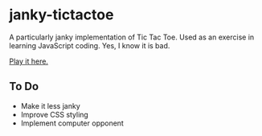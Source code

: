 # janky-tictactoe

A particularly janky implementation of Tic Tac Toe. Used as an exercise in learning JavaScript coding. Yes, I know it is bad.

[Play it here.](https://twobitgeeks.github.io/janky-tictactoe/)

## To Do

- Make it less janky
- Improve CSS styling
- Implement computer opponent
